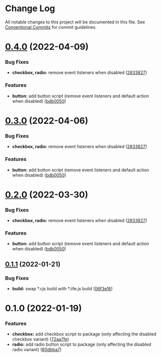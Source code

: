 # Change Log

All notable changes to this project will be documented in this file.
See [Conventional Commits](https://conventionalcommits.org) for commit guidelines.

# [0.4.0](https://github.com/felleslosninger/tlp-storybook-base/compare/@digdir/ds-core-js@0.1.1...@digdir/ds-core-js@0.4.0) (2022-04-09)


### Bug Fixes

* **checkbox, radio:** remove event listeners when disabled ([2833827](https://github.com/felleslosninger/tlp-storybook-base/commit/28338278a1e4bef8e8aa350f2b8a1e0fe40b9bf5))


### Features

* **button:** add button script (remove event listeners and default action when disabled) ([bdb0050](https://github.com/felleslosninger/tlp-storybook-base/commit/bdb005034da1028e0f2014d85d540cb319a9e643))






# [0.3.0](https://github.com/felleslosninger/tlp-storybook-base/compare/@digdir/ds-core-js@0.1.1...@digdir/ds-core-js@0.3.0) (2022-04-06)


### Bug Fixes

* **checkbox, radio:** remove event listeners when disabled ([2833827](https://github.com/felleslosninger/tlp-storybook-base/commit/28338278a1e4bef8e8aa350f2b8a1e0fe40b9bf5))


### Features

* **button:** add button script (remove event listeners and default action when disabled) ([bdb0050](https://github.com/felleslosninger/tlp-storybook-base/commit/bdb005034da1028e0f2014d85d540cb319a9e643))





# [0.2.0](https://github.com/felleslosninger/tlp-storybook-base/compare/@digdir/ds-core-js@0.1.1...@digdir/ds-core-js@0.2.0) (2022-03-30)


### Bug Fixes

* **checkbox, radio:** remove event listeners when disabled ([2833827](https://github.com/felleslosninger/tlp-storybook-base/commit/28338278a1e4bef8e8aa350f2b8a1e0fe40b9bf5))


### Features

* **button:** add button script (remove event listeners and default action when disabled) ([bdb0050](https://github.com/felleslosninger/tlp-storybook-base/commit/bdb005034da1028e0f2014d85d540cb319a9e643))





## [0.1.1](https://github.com/felleslosninger/tlp-storybook-base/compare/@digdir/ds-core-js@0.1.0...@digdir/ds-core-js@0.1.1) (2022-01-21)


### Bug Fixes

* **build:** swap *.cjs build with *.iife.js build ([06f3e16](https://github.com/felleslosninger/tlp-storybook-base/commit/06f3e1672edcbe4ee7a2a9e28fba56e5e9517d2b))





# 0.1.0 (2022-01-19)


### Features

* **checkbox:** add checkbox script to package (only affecting the disabled checkbox variant) ([72aa7fe](https://github.com/felleslosninger/tlp-storybook-base/commit/72aa7fe371b0d52bebefc81d67b6a064faeef4ac))
* **radio:** add radio button script to package (only affecting the disabled radio variant) ([80dbba7](https://github.com/felleslosninger/tlp-storybook-base/commit/80dbba78b480efdadda0f893bdab5f431482a97c))
